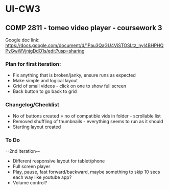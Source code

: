 # UI-CW3

## COMP 2811 - tomeo video player - coursework 3

Google doc link: https://docs.google.com/document/d/1Pau3QaGU4ViSTOSLtz_nyI4BHPHQPyGwWVjnjgDdO1s/edit?usp=sharing

### Plan for first iteration:
- Fix anything that is broken/janky, ensure runs as expected
- Make simple and logical layout
- Grid of small videos - click on one to show full screen
- Back button to go back to grid


### Changelog/Checklist
- No of buttons created = no of compatible vids in folder - scrollable list
- Removed shuffling of thumbnails - everything seems to run as it should
- Starting layout created


### To Do
--2nd iteration--
- Different responsive layout for tablet/phone
- Full screen player
- Play, pause, fast forward/backward, maybe something to skip 10 secs each way like youtube app?
- Volume control?
